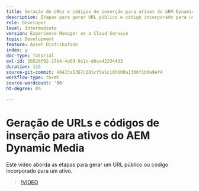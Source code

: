 ```yaml
---
title: Geração de URLs e códigos de inserção para ativos do AEM Dynamic Media
description: Etapas para gerar URL público e código incorporado para um ativo no Dynamic Media
role: Developer
level: Intermediate
version: Experience Manager as a Cloud Service
topic: Development
feature: Asset Distribution
index: y
doc-type: Tutorial
exl-id: 2b526f92-17b4-4a69-9c1c-d8ca42334433
duration: 115
source-git-commit: 48433a5367c281cf5a1c106b08a1306f1b0e8ef4
workflow-type: tm+mt
source-wordcount: '50'
ht-degree: 0%

---
```


# Geração de URLs e códigos de inserção para ativos do AEM Dynamic Media

Este vídeo aborda as etapas para gerar um URL público ou código incorporado para um ativo.

>[!VIDEO](https://video.tv.adobe.com/v/335364?quality=12&learn=on)
